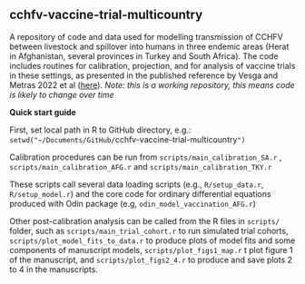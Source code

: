 ## cchfv-vaccine-trial-multicountry

A repository of code and data used for modelling transmission of CCHFV between livestock and spillover into humans in three endemic areas (Herat in Afghanistan, several provinces in Turkey and South Africa). The code includes routines for calibration, projection, and for analysis of vaccine trials in these settings, as presented in the published reference by Vesga and Metras 2022 et al ([here](https://www.medrxiv.org/content/10.1101/2022.06.09.22276201v1)). *Note: this is a working repository, this means code is likely to change over time*

**Quick start guide**

First, set local path in R to GitHub directory, e.g.: `setwd("~/Documents/GitHub/`cchfv-vaccine-trial-multicountry`")`

Calibration procedures can be run from `scripts/main_calibration_SA.r` , `scripts/main_calibration_AFG.r` and `scripts/main_calibration_TKY.r`

These scripts call several data loading scripts (e.g., `R/setup_data.r`, `R/setup_model.r`) and the core code for ordinary differential equations produced with Odin package (e.g, `odin_model_vaccination_AFG.r`)

Other post-calibration analysis can be called from the R files in `scripts/` folder, such as `scripts/main_trial_cohort.r` to run simulated trial cohorts, `scripts/plot_model_fits_to_data.r` to produce plots of model fits and some components of manuscript models, `scripts/plot_figs1_map.r` t plot figure 1 of the manuscript, and `scripts/plot_figs2_4.r` to produce and save plots 2 to 4 in the manuscripts.